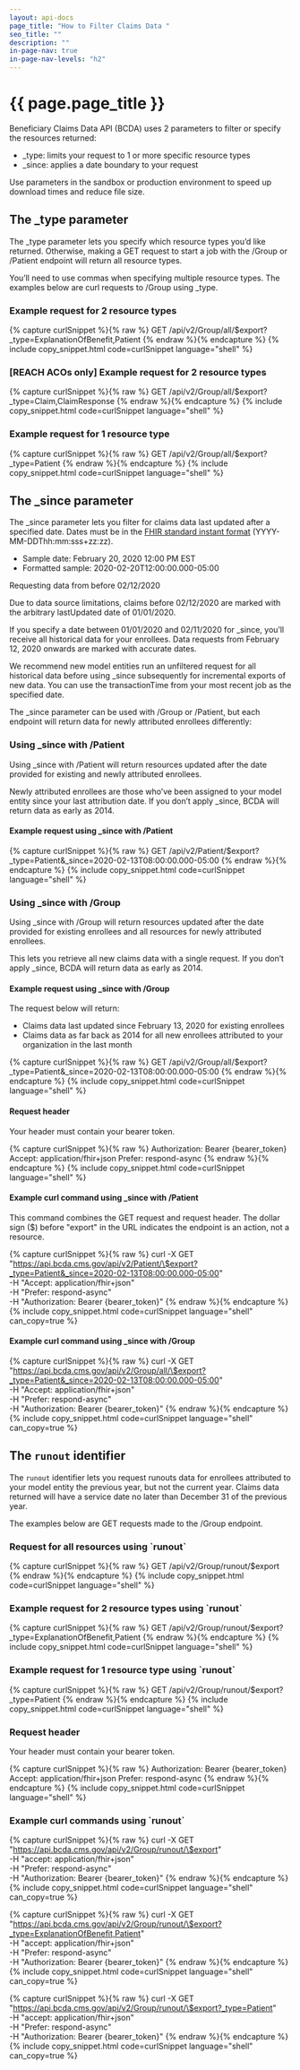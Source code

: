 ```yaml
---
layout: api-docs
page_title: "How to Filter Claims Data "
seo_title: ""
description: ""
in-page-nav: true
in-page-nav-levels: "h2"
---
```


# {{ page.page_title }}

Beneficiary Claims Data API (BCDA) uses 2 parameters to filter or specify the resources returned: 

- _type: limits your request to 1 or more specific resource types
- _since: applies a date boundary to your request

Use parameters in the sandbox or production environment to speed up download times and reduce file size. 

## The _type parameter 

The _type parameter lets you specify which resource types you’d like returned. Otherwise, making a GET request to start a job with the /Group or /Patient endpoint will return all resource types.

You’ll need to use commas when specifying multiple resource types. The examples below are curl requests to /Group using _type. 

<h3 class="font-ui-sm">Example request for 2 resource types</h3>

<!-- snippet -->
{% capture curlSnippet %}{% raw %}
GET /api/v2/Group/all/$export?_type=ExplanationOfBenefit,Patient
{% endraw %}{% endcapture %}
{% include copy_snippet.html code=curlSnippet language="shell" %}

<h3 class="font-ui-sm">[REACH ACOs only] Example request for 2 resource types</h3>

<!-- snippet -->
{% capture curlSnippet %}{% raw %}
GET /api/v2/Group/all/$export?_type=Claim,ClaimResponse 
{% endraw %}{% endcapture %}
{% include copy_snippet.html code=curlSnippet language="shell" %}

<h3 class="font-ui-sm">Example request for 1 resource type</h3>

<!-- snippet -->
{% capture curlSnippet %}{% raw %}
GET /api/v2/Group/all/$export?_type=Patient
{% endraw %}{% endcapture %}
{% include copy_snippet.html code=curlSnippet language="shell" %}

## The _since parameter

The _since parameter lets you filter for claims data last updated after a specified date. Dates must be in the [FHIR standard instant format](https://www.hl7.org/fhir/datatypes.html#instant) (YYYY-MM-DDThh:mm:sss+zz:zz). 

- Sample date: February 20, 2020 12:00 PM EST
- Formatted sample: 2020-02-20T12:00:00.000-05:00

<div class="usa-alert usa-alert--warning usa-alert--no-icon">
    <div class="usa-alert__body">
                <p class="usa-alert__text text-bold">Requesting data from before 02/12/2020</p>
        <p class="usa-alert__text">Due to data source limitations, claims before 02/12/2020 are marked with the arbitrary lastUpdated date of 01/01/2020. </p>
        <p>If you specify a date between 01/01/2020 and 02/11/2020 for _since, you’ll receive all historical data for your enrollees. Data requests from February 12, 2020 onwards are marked with accurate dates.</p>
    </div>
</div>

We recommend new model entities run an unfiltered request for all historical data before using _since subsequently for incremental exports of new data. You can use the transactionTime from your most recent job as the specified date.

The _since parameter can be used with /Group or /Patient, but each endpoint will return data for newly attributed enrollees differently:

### Using _since with /Patient 

Using _since with /Patient will return resources updated after the date provided for existing and newly attributed enrollees. 

Newly attributed enrollees are those who’ve been assigned to your model entity since your last attribution date. If you don’t apply _since, BCDA will return data as early as 2014. 

#### Example request using _since with /Patient
<!-- snippet -->
{% capture curlSnippet %}{% raw %}
GET /api/v2/Patient/$export?_type=Patient&_since=2020-02-13T08:00:00.000-05:00
{% endraw %}{% endcapture %}
{% include copy_snippet.html code=curlSnippet language="shell" %}

### Using _since with /Group 

Using _since with /Group will return resources updated after the date provided for existing enrollees and all resources for newly attributed enrollees. 

This lets you retrieve all new claims data with a single request. If you don’t apply _since, BCDA will return data as early as 2014. 

#### Example request using _since with /Group

The request below will return: 

- Claims data last updated since February 13, 2020 for existing enrollees 
- Claims data as far back as 2014 for all new enrollees attributed to your organization in the last month
<!-- snippet -->
{% capture curlSnippet %}{% raw %}
GET /api/v2/Group/all/$export?_type=Patient&_since=2020-02-13T08:00:00.000-05:00
{% endraw %}{% endcapture %}
{% include copy_snippet.html code=curlSnippet language="shell" %}

#### Request header

Your header must contain your bearer token. 

<!-- snippet -->
{% capture curlSnippet %}{% raw %}
Authorization: Bearer {bearer_token}
Accept: application/fhir+json
Prefer: respond-async
{% endraw %}{% endcapture %}
{% include copy_snippet.html code=curlSnippet language="shell" %}

#### Example curl command using _since with /Patient

This command combines the GET request and request header. The dollar sign ($) before "export" in the URL indicates the endpoint is an action, not a resource.

<!-- snippet -->
{% capture curlSnippet %}{% raw %}
curl -X GET "https://api.bcda.cms.gov/api/v2/Patient/\$export?_type=Patient&_since=2020-02-13T08:00:00.000-05:00" \
    -H "Accept: application/fhir+json" \
    -H "Prefer: respond-async" \
    -H "Authorization: Bearer {bearer_token}"
{% endraw %}{% endcapture %}
{% include copy_snippet.html code=curlSnippet language="shell" can_copy=true %}

#### Example curl command using _since with /Group

<!-- snippet -->
{% capture curlSnippet %}{% raw %}
curl -X GET "https://api.bcda.cms.gov/api/v2/Group/all/\$export?_type=Patient&_since=2020-02-13T08:00:00.000-05:00" \
    -H "Accept: application/fhir+json" \
    -H "Prefer: respond-async" \
    -H "Authorization: Bearer {bearer_token}"
{% endraw %}{% endcapture %}
{% include copy_snippet.html code=curlSnippet language="shell" can_copy=true %}

## The `runout` identifier

The `runout` identifier lets you request runouts data for enrollees attributed to your model entity the previous year, but not the current year. Claims data returned will have a service date no later than December 31 of the previous year.

The examples below are GET requests made to the /Group endpoint. 

<h3 class="font-ui-sm">Request for all resources using `runout`</h3>

<!-- snippet -->
{% capture curlSnippet %}{% raw %}
GET /api/v2/Group/runout/$export
{% endraw %}{% endcapture %}
{% include copy_snippet.html code=curlSnippet language="shell" %}

<h3 class="font-ui-sm">Example request for 2 resource types using `runout`</h3>

<!-- snippet -->
{% capture curlSnippet %}{% raw %}
GET /api/v2/Group/runout/$export?_type=ExplanationOfBenefit,Patient
{% endraw %}{% endcapture %}
{% include copy_snippet.html code=curlSnippet language="shell" %}

<h3 class="font-ui-sm">Example request for 1 resource type using `runout`</h3>

<!-- snippet -->
{% capture curlSnippet %}{% raw %}
GET /api/v2/Group/runout/$export?_type=Patient
{% endraw %}{% endcapture %}
{% include copy_snippet.html code=curlSnippet language="shell" %}

<h3 class="font-ui-sm">Request header</h3>

Your header must contain your bearer token. 

<!-- snippet -->
{% capture curlSnippet %}{% raw %}
Authorization: Bearer {bearer_token}
Accept: application/fhir+json
Prefer: respond-async
{% endraw %}{% endcapture %}
{% include copy_snippet.html code=curlSnippet language="shell" %}

<h3 class="font-ui-sm">Example curl commands using `runout`</h3>

<!-- snippet -->
{% capture curlSnippet %}{% raw %}
curl -X GET "https://api.bcda.cms.gov/api/v2/Group/runout/\$export" \
    -H "accept: application/fhir+json" \
    -H "Prefer: respond-async" \
    -H "Authorization: Bearer {bearer_token}"
{% endraw %}{% endcapture %}
{% include copy_snippet.html code=curlSnippet language="shell" can_copy=true %}

<!-- snippet -->
{% capture curlSnippet %}{% raw %}
curl -X GET "https://api.bcda.cms.gov/api/v2/Group/runout/\$export?_type=ExplanationOfBenefit,Patient" \
    -H "accept: application/fhir+json" \
    -H "Prefer: respond-async" \
    -H "Authorization: Bearer {bearer_token}"
{% endraw %}{% endcapture %}
{% include copy_snippet.html code=curlSnippet language="shell" can_copy=true %}

<!-- snippet -->
{% capture curlSnippet %}{% raw %}
curl -X GET "https://api.bcda.cms.gov/api/v2/Group/runout/\$export?_type=Patient" \
    -H "accept: application/fhir+json" \
    -H "Prefer: respond-async" \
    -H "Authorization: Bearer {bearer_token}"
{% endraw %}{% endcapture %}
{% include copy_snippet.html code=curlSnippet language="shell" can_copy=true %}
